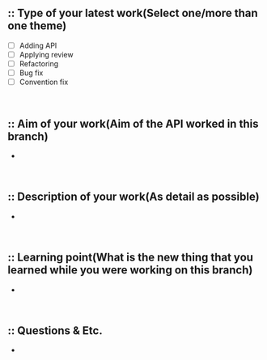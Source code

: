 ## :: Type of your latest work(Select one/more than one theme)
- [ ] Adding API
- [ ] Applying review
- [ ] Refactoring
- [ ] Bug fix
- [ ] Convention fix

<br />

## :: Aim of your work(Aim of the API worked in this branch)
- 

<br />

## :: Description of your work(As detail as possible)
- 

<br />

## :: Learning point(What is the new thing that you learned while you were working on this branch)
-

<br />

## :: Questions & Etc.
- 
